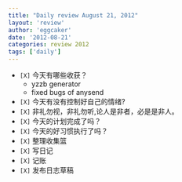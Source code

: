 ```yaml
---
title: "Daily review August 21, 2012" 
layout: 'review'
author: 'eggcaker'
date: '2012-08-21'
categories: review 2012
tags: ['daily']
---
```



  * `[X]` 今天有哪些收获？ 
    * yzzb generator 
    * fixed bugs of anysend 
  * `[X]` 今天有没有控制好自己的情绪? 
  * `[X]` 非礼勿视，非礼勿听,论人是非者，必是是非人。 
  * `[X]` 今天的计划完成了吗？ 
  * `[X]` 今天的好习惯执行了吗？ 
  * `[X]` 整理收集篮 
  * `[X]` 写日记 
  * `[X]` 记账 
  * `[X]` 发布日志草稿 

